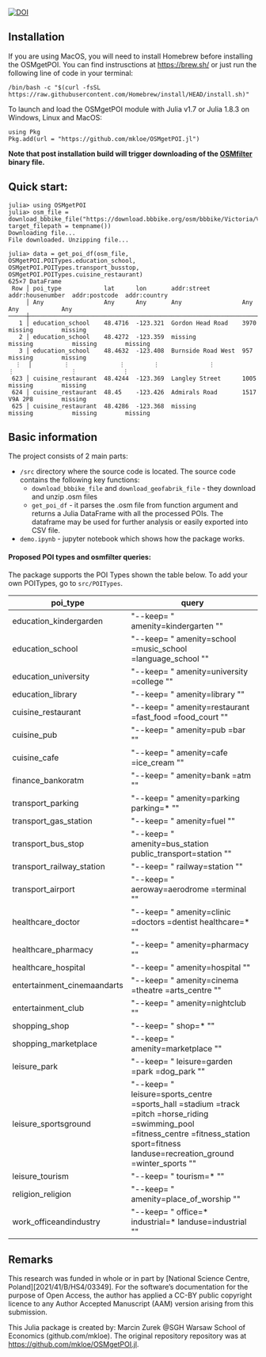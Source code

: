 [![DOI](https://zenodo.org/badge/653876730.svg)](https://zenodo.org/badge/latestdoi/653876730)


## Installation
If you are using MacOS, you will need to install Homebrew before installing the OSMgetPOI. You can find instrusctions at https://brew.sh/ or just run the following line of code in your terminal:
```
/bin/bash -c "$(curl -fsSL https://raw.githubusercontent.com/Homebrew/install/HEAD/install.sh)"
```
   
To launch and load the OSMgetPOI module with Julia v1.7 or Julia 1.8.3 on Windows, Linux and MacOS: 
```
using Pkg
Pkg.add(url = "https://github.com/mkloe/OSMgetPOI.jl")
```
**Note that post installation build will trigger downloading of the [OSMfilter](https://wiki.openstreetmap.org/wiki/Osmfilter) binary file.**

## Quick start:
```
julia> using OSMgetPOI
julia> osm_file = download_bbbike_file("https://download.bbbike.org/osm/bbbike/Victoria/Victoria.osm.gz"; target_filepath = tempname())
Downloading file...
File downloaded. Unzipping file...

julia> data = get_poi_df(osm_file, OSMgetPOI.POITypes.education_school, OSMgetPOI.POITypes.transport_busstop, OSMgetPOI.POITypes.cuisine_restaurant)
625×7 DataFrame
 Row │ poi_type            lat      lon       addr:street         addr:housenumber  addr:postcode  addr:country
     │ Any                 Any      Any       Any                 Any               Any            Any
─────┼──────────────────────────────────────────────────────────────────────────────────────────────────────────
   1 │ education_school    48.4716  -123.321  Gordon Head Road    3970              missing        missing
   2 │ education_school    48.4272  -123.359  missing             missing           missing        missing
   3 │ education_school    48.4632  -123.408  Burnside Road West  957               missing        missing
  ⋮  │         ⋮              ⋮        ⋮              ⋮                  ⋮                ⋮             ⋮
 623 │ cuisine_restaurant  48.4244  -123.369  Langley Street      1005              missing        missing
 624 │ cuisine_restaurant  48.45    -123.426  Admirals Road       1517              V9A 2P8        missing
 625 │ cuisine_restaurant  48.4286  -123.368  missing             missing           missing        missing
```
## Basic information
The project consists of 2 main parts:
- `/src` directory where the source code is located. The source code contains the following key functions:
    - `download_bbbike_file` and `download_geofabrik_file` - they download and unzip .osm files
    - `get_poi_df` - it parses the .osm file from function argument and returns a Julia DataFrame with all the processed POIs. The dataframe may be used for further analysis or easily exported into CSV file.
 - `demo.ipynb` - jupyter notebook which shows how the package works.

#### Proposed POI types and osmfilter queries:

The package supports the POI Types shown the table below. To add your own POITypes, go to `src/POITypes`.

| poi_type 	| query 	|
|---	|---	|
| education_kindergarden 	| "--keep= \" amenity=kindergarten \"" 	|
| education_school 	| "--keep= \" amenity=school =music_school =language_school \"" 	|
| education_university 	| "--keep= \" amenity=university =college \"" 	|
| education_library 	| "--keep= \" amenity=library \"" 	|
| cuisine_restaurant 	| "--keep= \" amenity=restaurant =fast_food =food_court \"" 	|
| cuisine_pub 	| "--keep= \" amenity=pub =bar \"" 	|
| cuisine_cafe 	| "--keep= \" amenity=cafe =ice_cream \"" 	|
| finance_bankoratm 	| "--keep= \" amenity=bank =atm \"" 	|
| transport_parking 	| "--keep= \" amenity=parking parking=* \"" 	|
| transport_gas_station 	| "--keep= \" amenity=fuel \"" 	|
| transport_bus_stop 	| "--keep= \" amenity=bus_station public_transport=station \"" 	|
| transport_railway_station 	| "--keep= \" railway=station \"" 	|
| transport_airport 	| "--keep= \" aeroway=aerodrome =terminal \"" 	|
| healthcare_doctor 	| "--keep= \" amenity=clinic =doctors =dentist healthcare=* \"" 	|
| healthcare_pharmacy 	| "--keep= \" amenity=pharmacy \"" 	|
| healthcare_hospital 	| "--keep= \" amenity=hospital \"" 	|
| entertainment_cinemaandarts 	| "--keep= \" amenity=cinema =theatre =arts_centre \"" 	|
| entertainment_club 	| "--keep= \" amenity=nightclub \"" 	|
| shopping_shop 	| "--keep= \" shop=* \"" 	|
| shopping_marketplace 	| "--keep= \" amenity=marketplace \"" 	|
| leisure_park 	| "--keep= \" leisure=garden =park =dog_park \"" 	|
| leisure_sportsground 	| "--keep= \" leisure=sports_centre =sports_hall =stadium =track =pitch =horse_riding =swimming_pool =fitness_centre =fitness_station sport=fitness landuse=recreation_ground =winter_sports \"" 	|
| leisure_tourism 	| "--keep= \" tourism=* \"" 	|
| religion_religion 	| "--keep= \" amenity=place_of_worship \"" 	|
| work_officeandindustry 	| "--keep= \" office=* industrial=* landuse=industrial \"" 	|

## Remarks
This research was funded in whole or in part by [National Science Centre,  Poland][2021/41/B/HS4/03349]. For the software’s  documentation for the purpose of Open Access, the author has applied a CC-BY public copyright licence to any Author Accepted Manuscript (AAM) version arising from this submission.  
  
This Julia package is created by: Marcin Zurek @SGH Warsaw School of Economics (github.com/mkloe). The original repository repository was at https://github.com/mkloe/OSMgetPOI.jl.

